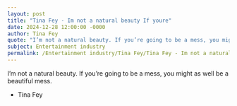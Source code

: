```yaml
---
layout: post
title: "Tina Fey - Im not a natural beauty If youre"
date: 2024-12-28 12:00:00 -0000
author: Tina Fey
quote: "I’m not a natural beauty. If you’re going to be a mess, you might as well be a beautiful mess."
subject: Entertainment industry
permalink: /Entertainment industry/Tina Fey/Tina Fey - Im not a natural beauty If youre
---
```


I’m not a natural beauty. If you’re going to be a mess, you might as well be a beautiful mess.

- Tina Fey
